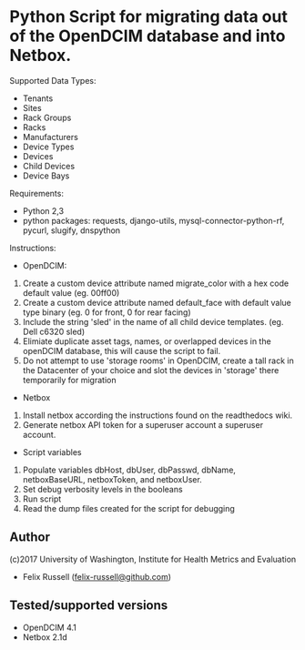 Python Script for migrating data out of the OpenDCIM database and into Netbox.
========

Supported Data Types:
* Tenants
* Sites
* Rack Groups
* Racks
* Manufacturers
* Device Types
* Devices
* Child Devices
* Device Bays

Requirements:
* Python 2,3 
* python packages: 
requests, django-utils, mysql-connector-python-rf, pycurl, slugify, dnspython

Instructions:
* OpenDCIM:
1. Create a custom device attribute named migrate_color with a hex code default value (eg. 00ff00)
2. Create a custom device attribute named default_face with default value type binary (eg. 0 for front, 0 for rear facing)
3. Include the string 'sled' in the name of all child device templates. (eg. Dell c6320 sled)
4. Elimiate duplicate asset tags, names, or overlapped devices in the openDCIM database, this will cause the script to fail.
5. Do not attempt to use 'storage rooms' in OpenDCIM, create a tall rack in the Datacenter of your choice and slot the devices in 'storage' there temporarily for migration

* Netbox
1. Install netbox according the instructions found on the readthedocs wiki.
2. Generate netbox API token for a superuser account a superuser account.

* Script variables
1. Populate variables dbHost, dbUser, dbPasswd, dbName, netboxBaseURL, netboxToken, and netboxUser.
2. Set debug verbosity levels in the booleans
3. Run script
4. Read the dump files created for the script for debugging


Author
----
(c)2017 University of Washington, Institute for Health Metrics and Evaluation
 - Felix Russell (felix-russell@github.com)

Tested/supported versions
----
* OpenDCIM 4.1
* Netbox 2.1d